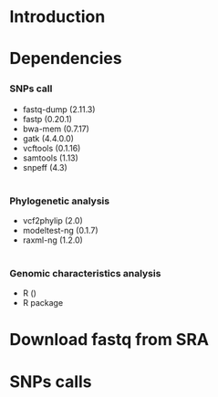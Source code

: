 # Introduction

# Dependencies
### SNPs call　<br>
  - fastq-dump (2.11.3)<br>
  - fastp (0.20.1)<br>
  - bwa-mem (0.7.17)<br>
  - gatk (4.4.0.0)<br>
  - vcftools (0.1.16)<br>
  - samtools (1.13)<br>
  - snpeff (4.3)<br><br>
### Phylogenetic analysis <br>
  - vcf2phylip (2.0)<br>
  - modeltest-ng (0.1.7)<br>
  - raxml-ng (1.2.0)<br><br>
### Genomic characteristics analysis <br>
  - R () <br>
  - R package

# Download fastq from SRA


# SNPs calls


